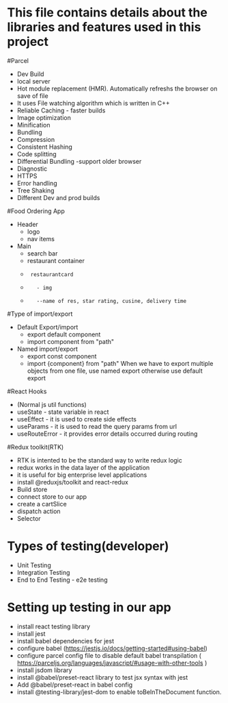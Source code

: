 # This file contains details about the libraries and features used in this project

#Parcel

- Dev Build
- local server
- Hot module replacement (HMR). Automatically refreshs the browser on save of file
- It uses File watching algorithm which is written in C++
- Reliable Caching - faster builds
- Image optimization
- Minification
- Bundling
- Compression
- Consistent Hashing
- Code splitting
- Differential Bundling -support older browser
- Diagnostic
- HTTPS
- Error handling
- Tree Shaking
- Different Dev and prod builds

#Food Ordering App

- Header
  - logo
  - nav items
- Main
  - search bar
  - restaurant container
  -      restaurantcard
  -        - img
  -        --name of res, star rating, cusine, delivery time

#Type of import/export

- Default Export/import
  - export default component
  - import component from "path"
- Named import/export
  - export const component
  - import {component} from "path"
    When we have to export multiple objects from one file, use named export otherwise use default export

#React Hooks

- (Normal js util functions)
- useState - state variable in react
- useEffect - it is used to create side effects
- useParams - it is used to read the query params from url
- useRouteError - it provides error details occurred during routing

#Redux toolkit(RTK)

- RTK is intented to be the standard way to write redux logic
- redux works in the data layer of the application
- it is useful for big enterprise level applications
- install @reduxjs/toolkit and react-redux
- Build store
- connect store to our app
- create a cartSlice
- dispatch action
- Selector

# Types of testing(developer)

- Unit Testing
- Integration Testing
- End to End Testing - e2e testing

# Setting up testing in our app

- install react testing library
- install jest
- install babel dependencies for jest
- configure babel (https://jestjs.io/docs/getting-started#using-babel)
- configure parcel config file to disable default babel transpilation ( https://parceljs.org/languages/javascript/#usage-with-other-tools )
- install jsdom library
- install @babel/preset-react library to test jsx syntax with jest
- Add @babel/preset-react in babel config
- install @testing-library/jest-dom to enable toBeInTheDocument function.
